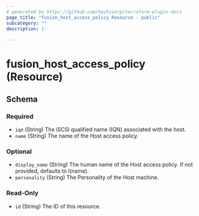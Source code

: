 ```yaml
---
# generated by https://github.com/hashicorp/terraform-plugin-docs
page_title: "fusion_host_access_policy Resource - public"
subcategory: ""
description: |-
  
---
```


# fusion_host_access_policy (Resource)





<!-- schema generated by tfplugindocs -->
## Schema

### Required

- `iqn` (String) The iSCSI qualified name (IQN) associated with the host.
- `name` (String) The name of the Host access policy.

### Optional

- `display_name` (String) The human name of the Host access policy. If not provided, defaults to I(name).
- `personality` (String) The Personality of the Host machine.

### Read-Only

- `id` (String) The ID of this resource.


